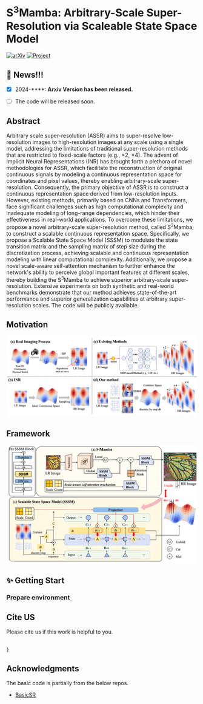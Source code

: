 # S<sup>3</sup>Mamba: Arbitrary-Scale Super-Resolution via Scaleable State Space Model

[![arXiv](https://img.shields.io/badge/arXiv-Paper-<COLOR>.svg)]([https://arxiv.org/abs/2408.11758](https://arxiv.org/abs/2405.07023))  [![Project](https://img.shields.io/badge/Project-Page-blue.svg)]() 

## :bookmark: News!!!
- [x] 2024-****: **Arxiv Version has been released.**
- [ ] The code will be released soon.



## Abstract

Arbitrary scale super-resolution (ASSR) aims to super-resolve low-resolution images to high-resolution images at any scale using a single model, addressing the limitations of traditional super-resolution methods that are restricted to fixed-scale factors (e.g., ×2, ×4). The advent of Implicit Neural Representations (INR) has brought forth a plethora of novel methodologies for ASSR, which facilitate the reconstruction of original continuous signals by modeling a continuous representation space for coordinates and pixel values, thereby enabling arbitrary-scale super-resolution. Consequently, the primary objective of ASSR is to construct a continuous representation space derived from low-resolution inputs. However, existing methods, primarily based on CNNs and Transformers, face significant challenges such as high computational complexity and inadequate modeling of long-range dependencies, which hinder their effectiveness in real-world applications. To overcome these limitations, we propose a novel arbitrary-scale super-resolution method, called S<sup>3</sup>Mamba, to construct a scalable continuous representation space. Specifically, we propose a Scalable State Space Model (SSSM) to modulate the state transition matrix and the sampling matrix of step size during the discretization process, achieving scalable and continuous representation modeling with linear computational complexity. Additionally, we propose a novel scale-aware self-attention mechanism to further enhance the network's ability to perceive global important features at different scales, thereby building the S<sup>3</sup>Mamba to achieve superior arbitrary-scale super-resolution. Extensive experiments on both synthetic and real-world benchmarks demonstrate that our method achieves state-of-the-art performance and superior generalization capabilities at arbitrary super-resolution scales. The code will be publicly available.

## Motivation
![Motivation](motivation.png)

## Framework
![Framework-final](Framework-final.png)


## :sparkles: Getting Start

### Prepare environment


## Cite US
Please cite us if this work is helpful to you.

```

}
```

## Acknowledgments
The basic code is partially from the below repos.
- [BasicSR]([link](https://github.com/XPixelGroup/BasicSR))
